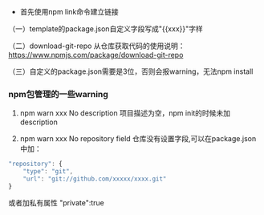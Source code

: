 - 首先使用npm link命令建立链接

（一）template的package.json自定义字段写成"{{xxx}}"字样

（二）download-git-repo 从仓库获取代码的使用说明：https://www.npmjs.com/package/download-git-repo

（三）自定义的package.json需要是3位，否则会报warning，无法npm install
### npm包管理的一些warning

1. npm warn xxx No description
项目描述为空，npm init的时候未加description

2. npm warn xxx No repository field
仓库没有设置字段,可以在package.json中加：
```javascript
"repository": {
    "type": "git",
    "url": "git://github.com/xxxxx/xxxx.git"
}
```
或者加私有属性 "private":true

